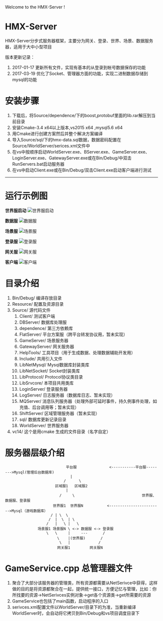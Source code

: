 Welcome to the HMX-Server !
# HMX-Server
HMX-Server分步式服务器框架，主要分为网关、登录、世界、场景、数据服务器，适用于大中小型项目

版本更新记录：

1. 2017-01-17 更新所有文件，实现有基本的从登录到帐号数据保存的功能
2. 2017-03-19 优化了Socket、管理器方面的功能，实现二进制数据存储到mysql的功能

# 安装步骤
1. 下载后，将Source/dependence/下的boost,protobuf里面的lib.rar解压到当前目录
2. 安装Cmake-3.4 x64以上版本,vs2015 x64 ,mysql5.6 x64
3. 用Cmake进行创建方案然后并整个解决方案编译
4. 导入Source/sql/下的hmx-data.sql数据，数据密码配置在Source/WorldServer/serices.xml文件中
5. 在vs中按顺序启动WorldServer.exe、BServer.exe、GameServer.exe、LoginServer.exe、GatewayServer.exe或在Bin/Debug/中双击RunServers.bat启动服务器
5. 在vs中启动Client.exe或在Bin/Debug/双击Client.exe启动客户端进行测试

***
# 运行示例图

**世界服启动**
![世界服启动](https://github.com/huangzuduan/HMX-Server/blob/master/Pics/ws.png?raw=true)

**数据服**
![数据服](https://github.com/huangzuduan/HMX-Server/blob/master/Pics/dp.png?raw=true)

**场景服**
![场景服](https://github.com/huangzuduan/HMX-Server/blob/master/Pics/ss.png?raw=true)

**登录服**
![登录服](https://github.com/huangzuduan/HMX-Server/blob/master/Pics/ls.png?raw=true)

**网关服**
![网关服](https://github.com/huangzuduan/HMX-Server/blob/master/Pics/fep.png?raw=true)

**客户端**
![客户端](https://github.com/huangzuduan/HMX-Server/blob/master/Pics/client.png?raw=true)

# 目录介绍
1. Bin/Debug/ 编译存放目录
2. Resource/ 配置及资源目录
3. Source/ 源代码文件
   1. Client/ 测试客户端
   2. DBServer/ 数据库处理服
   3. dependence/ 第三方依赖库
   4. FlatServer/ 平台方案服（跨平台转发协议用，暂未实现）
   5. GameServer/ 场景服务器
   6. GatewayServer/ 网关服务器
   7. HelpTools/ 工具项目（用于生成数据、处理数据辅助开发用）
   8. Include/ 共用引入文件
   9. LibNetMysql/ Mysql数据库封装类库
   10. LibNetSocket/ Socket封装类库
   11. LibProtocol/ Protocol协议类目录
   12. LibSrvcore/ 本项目共用类库
   13. LoginServer/ 登录服务器
   14. LogServer/ 日志服务器（数据库日志、暂未实现）
   15. MQServer/ 消息队列服务器（处理外部可延时事件，持久例事件处理，如充值、后台调用等；暂未实现）
   16. ShiftServer/ 区域管理服务器（暂未实现）
   17. sql/ 数据库更新记录目录
   18. WorldServer/ 世界服务器
4. vc14/ 这个是用cmake 生成的文件目录（名字自定）

# 服务器层级介绍
                                平台服               <-----------平台服-------->Mysql(管理后台数据库)
                                  |
                               /      \
                           区域服1   区域服2
                                |
                             /     \                               世界服、数据服、登录服
                          世界服1  世界服N           <------------------------>Mysql（游戏数据库）
                         / | \  \
                        /  |  \  | \
                       /   |   \ |   \
                   场景服1 场景服N \ <-> 数据服 <-> 登录服 
                       \   \     |     ---       /
                            \    |(世界服)       /
                             \   |             /
                            网关服1         网关服N

# GameService.cpp 总管理器文件
1. 聚合了大部分该服务器的管理类，所有资源都需要从NetSerivce中获得，这样做的目的是将资源都聚合在一起，提供统一接口，方便记忆与管理，比如：你所找要的资源->NetSerivces实例对象->get各个资源类->get所需要的资源
2. GameService也包括了main函数，启动程序的入口
3. serivces.xml配置文件以WorldServer/目录下的为准，当重新编译WorldServer时，会自动将它拷贝到Bin/Debug和vs项目调度目录下

 
